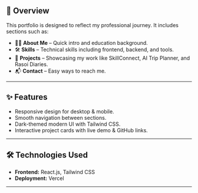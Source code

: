 ## 📖 Overview
This portfolio is designed to reflect my professional journey. It includes sections such as:
- 👩‍💻 **About Me** – Quick intro and education background.  
- 🛠️ **Skills** – Technical skills including frontend, backend, and tools.  
- 🚀 **Projects** – Showcasing my work like SkillConnect, AI Trip Planner, and Rasoi Diaries.  
- 📬 **Contact** – Easy ways to reach me.  

---

## ✨ Features
- Responsive design for desktop & mobile.  
- Smooth navigation between sections.  
- Dark-themed modern UI with Tailwind CSS.  
- Interactive project cards with live demo & GitHub links.  

---

## 🛠️ Technologies Used
- **Frontend:** React.js, Tailwind CSS  
- **Deployment:** Vercel  

---
